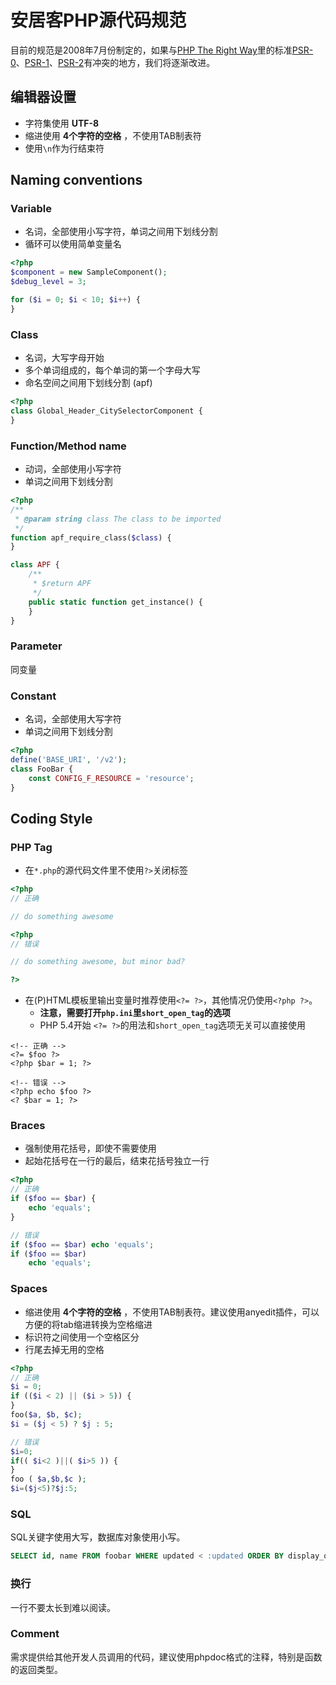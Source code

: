 # 安居客PHP源代码规范

目前的规范是2008年7月份制定的，如果与[PHP The Right Way][PHP-FIG]里的标准[PSR-0][PSR-0]、[PSR-1][PSR-1]、[PSR-2][PSR-2]有冲突的地方，我们将逐渐改进。

  [PHP-FIG]: http://www.phptherightway.com/
  [PSR-0]: https://github.com/php-fig/fig-standards/blob/master/accepted/PSR-0.md
  [PSR-1]: https://github.com/php-fig/fig-standards/blob/master/accepted/PSR-1-basic-coding-standard.md
  [PSR-2]: https://github.com/php-fig/fig-standards/blob/master/accepted/PSR-2-coding-style-guide.md

## 编辑器设置
 * 字符集使用 **UTF-8**
 * 缩进使用 **4个字符的空格** ，不使用TAB制表符
 * 使用`\n`作为行结束符

## Naming conventions

### Variable
 * 名词，全部使用小写字符，单词之间用下划线分割
 * 循环可以使用简单变量名

```php
<?php
$component = new SampleComponent();
$debug_level = 3;

for ($i = 0; $i < 10; $i++) {
}
```

### Class
 * 名词，大写字母开始
 * 多个单词组成的，每个单词的第一个字母大写
 * 命名空间之间用下划线分割 (apf)

```php
<?php
class Global_Header_CitySelectorComponent {
}
```

### Function/Method name
 * 动词，全部使用小写字符
 * 单词之间用下划线分割

```php
<?php
/**
 * @param string class The class to be imported
 */
function apf_require_class($class) {
}

class APF {
    /**
     * $return APF
     */
    public static function get_instance() {
    }
}
```

### Parameter
同变量

### Constant
 * 名词，全部使用大写字符
 * 单词之间用下划线分割

```php
<?php
define('BASE_URI', '/v2');
class FooBar {
    const CONFIG_F_RESOURCE = 'resource';
}
```

## Coding Style

### PHP Tag

 * 在`*.php`的源代码文件里不使用`?>`关闭标签

```php
<?php
// 正确

// do something awesome
```

```php
<?php
// 错误

// do something awesome, but minor bad?

?>
```

 * 在(P)HTML模板里输出变量时推荐使用`<?= ?>`，其他情况仍使用`<?php ?>`。
    * **注意，需要打开`php.ini`里`short_open_tag`的选项**
    * PHP 5.4开始 `<?= ?>`的用法和`short_open_tag`选项无关可以直接使用

```phtml
<!-- 正确 -->
<?= $foo ?>
<?php $bar = 1; ?>

<!-- 错误 -->
<?php echo $foo ?>
<? $bar = 1; ?>
```

### Braces
 * 强制使用花括号，即使不需要使用
 * 起始花括号在一行的最后，结束花括号独立一行

```php
<?php
// 正确
if ($foo == $bar) {
    echo 'equals';
}

// 错误
if ($foo == $bar) echo 'equals';
if ($foo == $bar)
    echo 'equals';
```

### Spaces

 * 缩进使用 **4个字符的空格** ，不使用TAB制表符。建议使用anyedit插件，可以方便的将tab缩进转换为空格缩进
 * 标识符之间使用一个空格区分
 * 行尾去掉无用的空格

```php
<?php
// 正确
$i = 0;
if (($i < 2) || ($i > 5)) {
}
foo($a, $b, $c);
$i = ($j < 5) ? $j : 5;

// 错误
$i=0;
if(( $i<2 )||( $i>5 )) {
}
foo ( $a,$b,$c );
$i=($j<5)?$j:5;
```

### SQL
SQL关键字使用大写，数据库对象使用小写。

```sql
SELECT id, name FROM foobar WHERE updated < :updated ORDER BY display_order;
```

### 换行
一行不要太长到难以阅读。

### Comment
需求提供给其他开发人员调用的代码，建议使用phpdoc格式的注释，特别是函数的返回类型。
